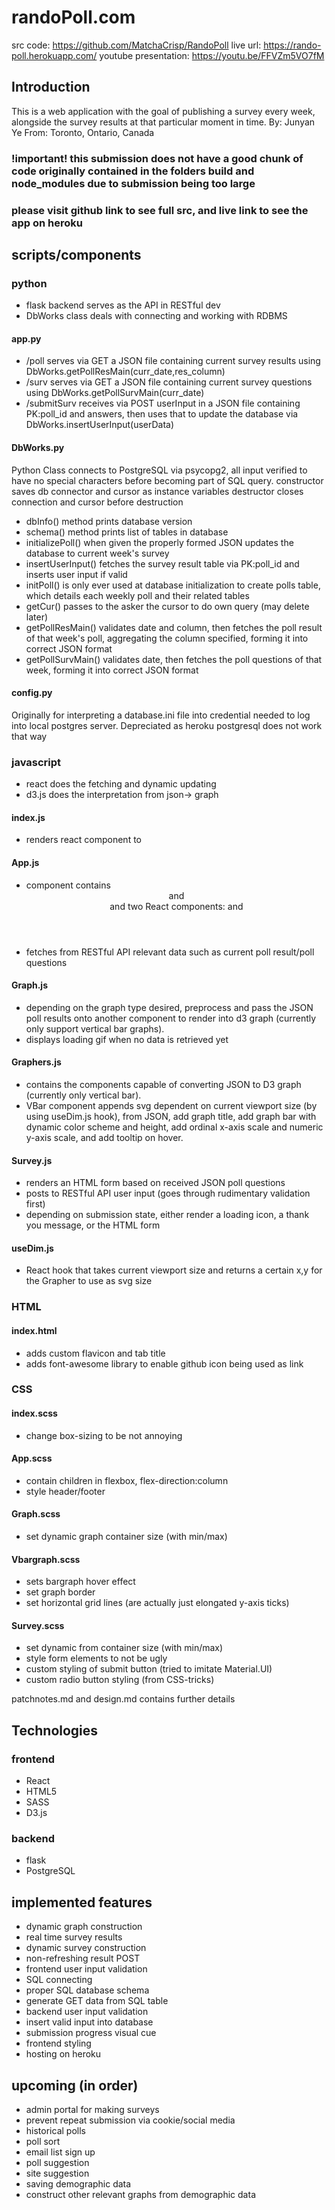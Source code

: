 # randoPoll.com
src code: https://github.com/MatchaCrisp/RandoPoll
live url: https://rando-poll.herokuapp.com/
youtube presentation: https://youtu.be/FFVZm5VO7fM
## Introduction
This is a web application with the goal of publishing a survey every week, alongside the survey results at that particular moment in time.
By: Junyan Ye
From: Toronto, Ontario, Canada

### !important! this submission does not have a good chunk of code originally contained in the folders build and node_modules due to submission being too large
### please visit github link to see full src, and live link to see the app on heroku

## scripts/components

### python
 - flask backend serves as the API in RESTful dev
 - DbWorks class deals with connecting and working with RDBMS

#### app.py
 - /poll serves via GET a JSON file containing current survey results using DbWorks.getPollResMain(curr_date,res_column)
 - /surv serves via GET a JSON file containing current survey questions using DbWorks.getPollSurvMain(curr_date)
 - /submitSurv receives via POST userInput in a JSON file containing PK:poll_id and answers, then uses that to update the database via DbWorks.insertUserInput(userData)

#### DbWorks.py
 Python Class connects to PostgreSQL via psycopg2, all input verified to have no special characters before becoming part of SQL query.
 constructor saves db connector and cursor as instance variables
 destructor closes connection and cursor before destruction
 - dbInfo() method prints database version
 - schema() method prints list of tables in database
 - initializePoll() when given the properly formed JSON updates the database to current week's survey
 - insertUserInput() fetches the survey result table via PK:poll_id and inserts user input if valid
 - initPoll() is only ever used at database initialization to create polls table, which details each weekly poll and their related tables
 - getCur() passes to the asker the cursor to do own query (may delete later)
 - getPollResMain() validates date and column, then fetches the poll result of that week's poll, aggregating the column specified, forming it into correct JSON format
 - getPollSurvMain() validates date, then fetches the poll questions of that week, forming it into correct JSON format

#### config.py
Originally for interpreting a database.ini file into credential needed to log into local postgres server.
Depreciated as heroku postgresql does not work that way

### javascript
 - react does the fetching and dynamic updating
 - d3.js does the interpretation from json-> graph

#### index.js
 - renders react component <App /> to <div id="root" />

#### App.js
 - component contains <header /> and <footer /> and two React components: <Graph /> and <Survey />
 - fetches from RESTful API relevant data such as current poll result/poll questions

#### Graph.js
 - depending on the graph type desired, preprocess and pass the JSON poll results onto another component to render into d3 graph (currently only support vertical bar graphs).
 - displays loading gif when no data is retrieved yet

#### Graphers.js
 - contains the components capable of converting JSON to D3 graph (currently only vertical bar).
 - VBar component appends svg dependent on current viewport size (by using useDim.js hook), from JSON, add graph title, add graph bar with dynamic color scheme and height, add ordinal x-axis scale and numeric y-axis scale, and add tooltip on hover.

#### Survey.js
 - renders an HTML form based on received JSON poll questions
 - posts to RESTful API user input (goes through rudimentary validation first)
 - depending on submission state, either render a loading icon, a thank you message, or the HTML form

#### useDim.js
 - React hook that takes current viewport size and returns a certain x,y for the Grapher to use as svg size

### HTML

#### index.html
 - adds custom flavicon and tab title
 - adds font-awesome library to enable github icon being used as link

### CSS

#### index.scss
 - change box-sizing to be not annoying

#### App.scss
 - contain children in flexbox, flex-direction:column
 - style header/footer

#### Graph.scss
 - set dynamic graph container size (with min/max)

#### Vbargraph.scss
 - sets bargraph hover effect
 - set graph border
 - set horizontal grid lines (are actually just elongated y-axis ticks)

#### Survey.scss
 - set dynamic from container size (with min/max)
 - style form elements to not be ugly
 - custom styling of submit button (tried to imitate Material.UI)
 - custom radio button styling (from CSS-tricks)

patchnotes.md and design.md contains further details

## Technologies
### frontend
- React
- HTML5
- SASS
- D3.js

### backend
- flask
- PostgreSQL

## implemented features
- dynamic graph construction
- real time survey results
- dynamic survey construction
- non-refreshing result POST
- frontend user input validation
- SQL connecting
- proper SQL database schema
- generate GET data from SQL table
- backend user input validation
- insert valid input into database
- submission progress visual cue
- frontend styling
- hosting on heroku

## upcoming (in order)

- admin portal for making surveys
- prevent repeat submission via cookie/social media
- historical polls
- poll sort
- email list sign up
- poll suggestion
- site suggestion
- saving demographic data 
- construct other relevant graphs from demographic data

